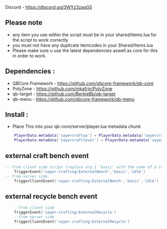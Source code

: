 Discord - https://discord.gg/3WYz3zaqG5

## Please note
- any item you use within the script must be in your shared/items.lua for the script to work correctly
- you must not have any duplicate itemcodes in your Shared/Items.lua
- Please make sure u use the latest dependencies aswell as core for this in order to work.

## Dependencies :
- QBCore Framework - https://github.com/qbcore-framework/qb-core
- PolyZone - https://github.com/mkafrin/PolyZone
- qb-target - https://github.com/BerkieBb/qb-target
- qb-menu - https://github.com/qbcore-framework/qb-menu

## Install : 
- Place This into your qb-core/server/player.lua metadata chunk
```lua
    PlayerData.metadata['sayercraftxp'] = PlayerData.metadata['sayercraftxp'] or 0
    PlayerData.metadata['sayercraftlevel'] = PlayerData.metadata['sayercraftlevel'] or 1
```

## external craft bench event
```lua
-- from client side script (replace arg 1 'basic' with the name of a crafting table from your config)(replace arg2 'idle' with an emote you want to use on this bench)
    TriggerEvent('sayer-crafting:ExternalBench','basic','idle')
-- from server side
    TriggerClientEvent('sayer-crafting:ExternalBench','basic','idle')
```

## external recycle bench event
```lua
    --from client side
    TriggerEvent('sayer-crafting:ExternalRecycle')
    --from server side
    TriggerClientEvent('sayer-crafting:ExternalRecycle')
```
